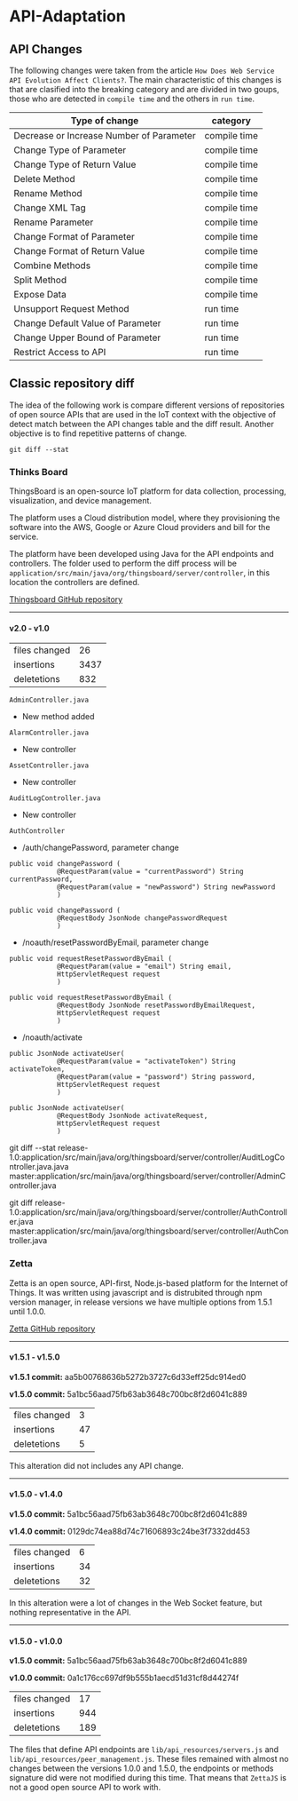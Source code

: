 # API-Adaptation

## API Changes

The following changes were taken from the article `How Does Web Service API Evolution Affect Clients?`. The main characteristic of this changes is that are clasified into the breaking category and are divided in two goups, those who are detected in `compile time` and the others in `run time`.

| Type of change                            | category |
|----------------                           | -------- |
|Decrease or Increase Number of Parameter   | compile time |
|Change Type of Parameter                   | compile time |
|Change Type of Return Value                | compile time |
|Delete Method                              | compile time |
|Rename Method                              | compile time |
|Change XML Tag                             | compile time |
|Rename Parameter                           | compile time |
|Change Format of Parameter                 | compile time |
|Change Format of Return Value              | compile time |
|Combine Methods                            | compile time |
|Split Method                               | compile time |
|Expose Data                                | compile time |
|Unsupport Request Method                   | run time |
|Change Default Value of Parameter          | run time |
|Change Upper Bound of Parameter            | run time |
|Restrict Access to API                     | run time |

## Classic repository diff

The idea of the following work is compare different versions of repositories of open source APIs that are used in the IoT context with the objective of detect match between the API changes table and the diff result. Another objective is to find repetitive patterns of change.

`git diff --stat`


### Thinks Board

ThingsBoard is an open-source IoT platform for data collection, processing, visualization, and device management.

The platform uses a Cloud distribution model, where they provisioning the software into the AWS, Google or Azure Cloud providers and bill for the service.

The platform have been developed using Java for the API endpoints and controllers. The folder used to perform the diff process will be `application/src/main/java/org/thingsboard/server/controller`, in this location the controllers are defined. 

[Thingsboard GitHub repository](https://github.com/thingsboard/thingsboard/)

-----------

#### v2.0 - v1.0

|||
|-|-|
| files changed | 26    |
| insertions    | 3437  |
| deletetions   | 832   |

`AdminController.java`  
* New method added

`AlarmController.java`
* New controller      

`AssetController.java`
* New controller      

`AuditLogController.java`
* New controller    

`AuthController`
* /auth/changePassword, parameter change
```
public void changePassword (
            @RequestParam(value = "currentPassword") String currentPassword,
            @RequestParam(value = "newPassword") String newPassword
            )
``` 

```
public void changePassword (
            @RequestBody JsonNode changePasswordRequest
            )
```

* /noauth/resetPasswordByEmail, parameter change

```
public void requestResetPasswordByEmail (
            @RequestParam(value = "email") String email,
            HttpServletRequest request
            )
```

```
public void requestResetPasswordByEmail (
            @RequestBody JsonNode resetPasswordByEmailRequest,
            HttpServletRequest request
            )
``` 

* /noauth/activate

```
public JsonNode activateUser(
            @RequestParam(value = "activateToken") String activateToken,
            @RequestParam(value = "password") String password,
            HttpServletRequest request
            )
```

```
public JsonNode activateUser(
            @RequestBody JsonNode activateRequest,
            HttpServletRequest request
            )
```


git diff --stat release-1.0:application/src/main/java/org/thingsboard/server/controller/AuditLogController.java.java master:application/src/main/java/org/thingsboard/server/controller/AdminController.java

git diff release-1.0:application/src/main/java/org/thingsboard/server/controller/AuthController.java master:application/src/main/java/org/thingsboard/server/controller/AuthController.java

### Zetta 

Zetta is an open source, API-first, Node.js-based platform for the Internet of Things. It was written using javascript and is distrubited through npm version manager, in release versions we have multiple options from 1.5.1 until 1.0.0.

[Zetta GitHub repository](https://github.com/zettajs/zetta)

-----------

#### v1.5.1 - v1.5.0

**v1.5.1 commit:** aa5b00768636b5272b3727c6d33eff25dc914ed0

**v1.5.0 commit:** 5a1bc56aad75fb63ab3648c700bc8f2d6041c889

|||
|-|-|
| files changed | 3     |
| insertions    | 47    |
| deletetions   | 5     |

This alteration did not includes any API change.

-----------

#### v1.5.0 - v1.4.0

**v1.5.0 commit:** 5a1bc56aad75fb63ab3648c700bc8f2d6041c889

**v1.4.0 commit:** 0129dc74ea88d74c71606893c24be3f7332dd453

|||
|-|-|
| files changed | 6     |
| insertions    | 34    |
| deletetions   | 32    |

In this alteration were a lot of changes in the Web Socket feature, but nothing representative in the API.

-----------

#### v1.5.0 - v1.0.0

**v1.5.0 commit:** 5a1bc56aad75fb63ab3648c700bc8f2d6041c889

**v1.0.0 commit:** 0a1c176cc697df9b555b1aecd51d31cf8d44274f

|||
|-|-|
| files changed | 17     |
| insertions    | 944    |
| deletetions   | 189    |

The files that define API endpoints are `lib/api_resources/servers.js` and `lib/api_resources/peer_management.js`. These files remained with almost no changes between the versions 1.0.0 and 1.5.0, the endpoints or methods signature did were not modified during this time. That means that `ZettaJS` is not a good open source API to work with.

